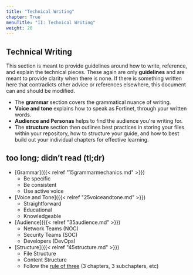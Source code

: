 ```yaml
---
title: "Technical Writing"
chapter: True
menuTitle: "II: Technical Writing"
weight: 20
---
```


## Technical Writing

This section is meant to provide guidelines around how to write, reference, and explain the technical pieces. These again are only **guidelines** and are meant to provide clarity when there is none. If there is something written here that contradicts other advice or references elsewhere, this document can and should be modified.

- The **grammar** section covers the grammatical nuance of writing.
- **Voice and tone** explains how to speak as Fortinet, through your written words.
- **Audience and Personas** helps to find the audience you're writing for.
- The **structure** section then outlines best practices in storing your files within your repository, how to structure your guide, and how to best build out your individual chapters for effective learning.

## too long; didn’t read (tl;dr)

- [Grammar]({{< relref "15grammarmechanics.md" >}})
  - Be specific
  - Be consistent
  - Use active voice
- [Voice and Tone]({{< relref "25voiceandtone.md" >}})
  - Straightforward
  - Educational
  - Knowledgeable
- [Audience]({{< relref "35audience.md" >}})
  - Network Teams (NOC)
  - Security Teams (SOC)
  - Developers (DevOps)
- [Structure]({{< relref "45structure.md" >}})
  - File Structure
  - Content Structure
  - Follow the [rule of three](https://en.wikipedia.org/wiki/Rule_of_three_(writing)) (3 chapters, 3 subchapters, etc)
